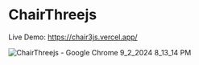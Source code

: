 # ChairThreejs

Live Demo: https://chair3js.vercel.app/

![ChairThreejs - Google Chrome 9_2_2024 8_13_14 PM](https://github.com/user-attachments/assets/a932f539-3e21-4a71-b046-76dbac9df3ee)
